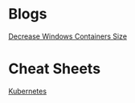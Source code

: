 # Blogs

[Decrease Windows Containers Size](Blogs/WindowsDockerSize.md)

# Cheat Sheets

[Kubernetes](CheatSheets/Kubernetes.md)